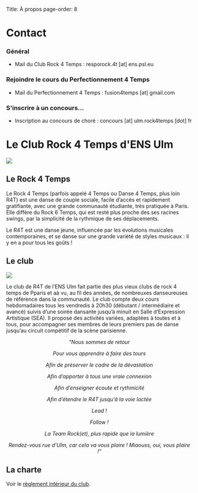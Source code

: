 Title: À propos
page-order: 8

# Contact 

### Général 

* Mail du Club Rock 4 Temps : resporock.4t [at] ens.psl.eu

### Rejoindre le cours du Perfectionnement 4 Temps

* Mail du Perfectionnement 4 Temps : fusion4temps [at] gmail.com

### S'inscrire à un concours... 
* Inscription au concours de choré : concours [at] ulm.rock4temps [dot] fr

# Le Club Rock 4 Temps d'ENS Ulm

<img style="max-width:20em" src="/images/logo4tps_noir.png" />

## Le Rock 4 Temps

Le Rock 4 Temps (parfois appelé 4 Temps ou Danse 4 Temps, plus loin R4T) est une danse de couple sociale, facile d’accès et rapidement gratifiante, avec une grande communauté étudiante, très pratiquée à Paris. Elle diffère du Rock 6 Temps, qui est resté plus proche des ses racines swings, par la simplicité de la rythmique de ses déplacements. 

Le R4T est une danse jeune, influencée par les évolutions musicales contemporaines, et se danse sur une grande variété de styles musicaux : il y en a pour tous les goûts !

## Le club

![](/images/banniere.jpg)

Le club de R4T de l’ENS Ulm fait partie des plus vieux clubs de rock 4 temps de Pparis et aà vu, au fil des années, de nombreuxes danseureuses de référence dans la communauté. 
Le club compte deux cours hebdomadaires tous les vendredis à 20h30 (débutant / intermédiaire et avancé) suivis d’une soirée dansante jusqu’à minuit en Salle d’Expression Artistique (SEA). Il propose des activités variées, adaptées à toutes et à tous, pour accompagner ses membres de leurs premiers pas de danse jusqu’au circuit compétitif de la scène parisienne.

<center><em>
"Nous sommes de retour 

Pour vous apprendre à faire des tours 

Afin de préserver le cadre de la dévastation 

Afin d’apporter à tous une vraie connexion 

Afin d’enseigner écoute et rythmicité 

Afin d’étendre le R4T jusqu’à la voie lactée 

Lead ! 

Follow ! 

La Team Rock(et), plus rapide que la lumière 

Rendez-vous rue d’Ulm, car cela va vous plaire ! Miaouss, oui, vous plaire !”
</em></center>


## La charte

Voir le [règlement intérieur du club](https://docs.google.com/document/d/18KLnIO41qbxiNkbCtclK1gOQSidde8eD4ML3ZgxlsmQ/edit?usp=sharing).

